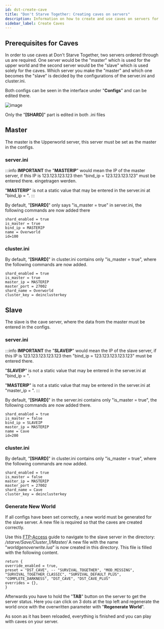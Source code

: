 ```yaml
---
id: dst-create-cave
title: "Don't Starve Together: Creating caves on servers"
description: Information on how to create and use caves on servers for Don't Starve Together - ZAP-Hosting.com documentation
sidebar_label: Create Caves
---
```


## Prerequisites for Caves

In order to use caves at Don't Starve Together, two servers ordered through us are required. One server would be the "master" which is used for the upper world and the second server would be the "slave" which is used solely for the caves. Which server you make the "master" and which one becomes the "slave" is decided by the configurations of the server.ini and cluster.ini.

Both configs can be seen in the interface under "**Configs**" and can be edited there.

![image](https://user-images.githubusercontent.com/26007280/189930223-83128fc2-0a12-4ef4-8ace-ee38cc5f011c.png)

Only the "**[SHARD]**" part is edited in both .ini files 

## Master

The master is the Upperworld server, this server must be set as the master in the configs.

### server.ini

:::info
**IMPORTANT** the "**MASTERIP**" would mean the IP of the master server, if this IP is 123.123.123.123 then "bind_ip = 123.123.123.123" must be entered there. eingetragen werden.

"**MASTERIP**" is not a static value that may be entered in the server.ini at "bind_ip = ".
:::

By default, "**[SHARD]**" only says "is_master = true" in server.ini, the following commands are now added there
```
shard_enabled = true
is_master = true
bind_ip = MASTERIP
name = Overworld
id=100
```

### cluster.ini

By default, "**[SHARD]**" in cluster.ini contains only "is_master = true", where the following commands are now added.

```
shard_enabled = true
is_master = true
master_ip = MASTERIP
master_port = 27002
shard_name = Overworld
cluster_key = deinclusterkey
```

## Slave

The slave is the cave server, where the data from the master must be entered in the configs.

### server.ini

:::info
**IMPORTANT** the "**SLAVEIP**" would mean the IP of the slave server, if this IP is 123.123.123.123.123 then "bind_ip = 123.123.123.123.123" must be entered there.

"**SLAVEIP**" is not a static value that may be entered in the server.ini at "bind_ip = ".

"**MASTERIP**" is not a static value that may be entered in the server.ini at "master_ip = ".
:::

By default, "**[SHARD]**" in the server.ini contains only "is_master = true", the following commands are now added there.

```
shard_enabled = true
is_master = false
bind_ip = SLAVEIP
master_ip = MASTERIP
name = Cave
id=200
```

### cluster.ini

By default, "**[SHARD]**" in cluster.ini contains only "is_master = true", where the following commands are now added.
```
shard_enabled = true
is_master = false
master_ip = MASTERIP
master_port = 27002
shard_name = Cave
cluster_key = deinclusterkey
```

### Generate New World

If all configs have been set correctly, a new world must be generated for the slave server. A new file is required so that the caves are created correctly.

Use this [FTP-Access](gameserver-ftpaccess.md) guide to navigate to the slave server in the directory: */starve/Save/Cluster_1/Master/*
A new file with the name  "*worldgenoverwrite.lua*" is now created in this directory.
This file is filled with the following content.

```
return {
override_enabled = true,
preset = "DST_CAVE", -- "SURVIVAL_TOGETHER", "MOD_MISSING", "SURVIVAL_TOGETHER_CLASSIC", "SURVIVAL_DEFAULT_PLUS", "COMPLETE_DARKNESS", "DST_CAVE", "DST_CAVE_PLUS"
overrides = {},
}
```

Afterwards you have to hold the "**TAB**" button on the server to get the server status. Here you can click on 3 dots at the top left and regenerate the world once with the overwritten parameter with "**Regenerate World**".

As soon as it has been reloaded, everything is finished and you can play with caves on your server.
